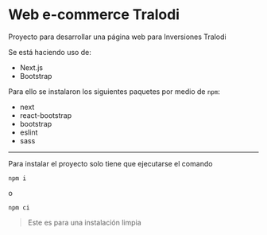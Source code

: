 # Web e-commerce Tralodi

Proyecto para desarrollar una página web para Inversiones Tralodi

Se está haciendo uso de:

- Next.js
- Bootstrap

Para ello se instalaron los siguientes paquetes por medio de `npm`:

- next
- react-bootstrap
- bootstrap
- eslint
- sass

---

Para instalar el proyecto solo tiene que ejecutarse el comando

`npm i`

o

`npm ci`

> Este es para una instalación limpia
